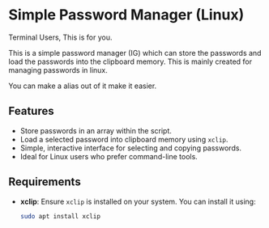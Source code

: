 # Simple Password Manager (Linux)
Terminal Users, This is for you.

This is a simple password manager (IG) which can store the passwords and load the passwords into the clipboard memory. This is mainly created for managing passwords in linux. 

You can make a alias out of it make it easier.

## Features

- Store passwords in an array within the script.
- Load a selected password into clipboard memory using `xclip`.
- Simple, interactive interface for selecting and copying passwords.
- Ideal for Linux users who prefer command-line tools.

## Requirements

- **xclip**: Ensure `xclip` is installed on your system. You can install it using:
  ```bash
  sudo apt install xclip
